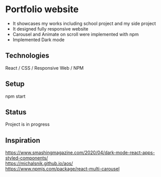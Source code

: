 # Portfolio website
- It showcases my works including school project and my side project
- It designed fully responsive website
- Carousel and Animate on scroll were implemented with npm
- Implemented Dark mode
## Technologies
React / CSS / Responsive Web / NPM
## Setup
npm start<br />
## Status
Project is in progress
## Inspiration
https://www.smashingmagazine.com/2020/04/dark-mode-react-apps-styled-components/<br />
https://michalsnik.github.io/aos/<br />
https://www.npmjs.com/package/react-multi-carousel
